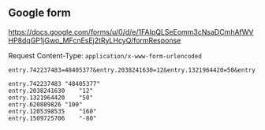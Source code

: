 
## Google form

https://docs.google.com/forms/u/0/d/e/1FAIpQLSeEomm3cNsaDCmhAfWVHP8dqGP1jGwo_MFcnEsEj2tRyLHcyQ/formResponse

Request Content-Type: `application/x-www-form-urlencoded`

```
entry.742237483=48405377&entry.2038241630=12&entry.1321964420=50&entry.620889826=100&entry.1205398535=160&entry.1509725706=-80&dlut=1704191638643&entry.1509725706_sentinel=&fvv=1&partialResponse=%5Bnull%2Cnull%2C%225667717789054114695%22%5D&pageHistory=0&fbzx=5667717789054114695
```

```
entry.742237483	"48405377"
entry.2038241630	"12"
entry.1321964420	"50"
entry.620889826	"100"
entry.1205398535	"160"
entry.1509725706	"-80"
```